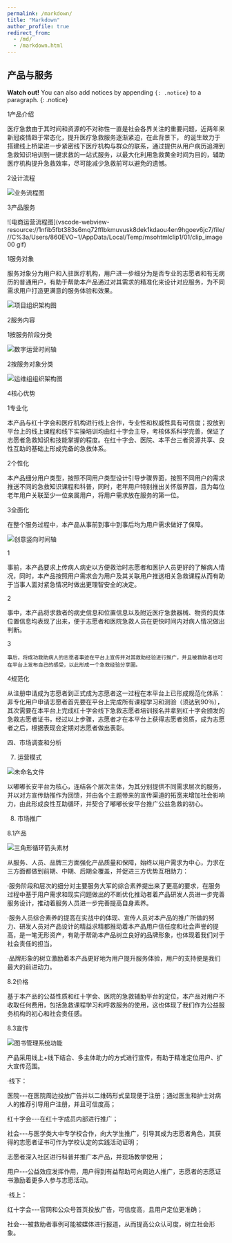 ```yaml
---
permalink: /markdown/
title: "Markdown"
author_profile: true
redirect_from: 
  - /md/
  - /markdown.html
---
```

## 产品与服务

**Watch out!** You can also add notices by appending `{: .notice}` to a paragraph.
{: .notice}


 1产品介绍

医疗急救由于其时间和资源的不对称性一直是社会各界关注的重要问题，近两年来新冠疫情趋于常态化，提升医疗急救服务逐渐紧迫，在此背景下，    的诞生致力于搭建线上桥梁进一步紧密线下医疗机构与群众的联系，通过提供从用户病历追溯到急救知识培训到一键求救的一站式服务，以最大化利用急救黄金时间为目的，辅助医疗机构提升急救效率，尽可能减少急救前可以避免的遗憾。

 2设计流程

![业务流程图](/images/product/1.png)

 3产品服务

![电商运营流程图](vscode-webview-resource://1nfib5fbt383s6mq72fflbkmuvusk8dek1kdaou4en9hgoev6jc7/file///C%3a/Users/860EVO~1/AppData/Local/Temp/msohtmlclip1/01/clip_image00 gif)

  1服务对象

服务对象分为用户和入驻医疗机构，用户进一步细分为是否专业的志愿者和有无病历的普通用户，有助于帮助本产品通过对其需求的精准化来设计对应服务，为不同需求用户打造更满意的服务体验和效果。

![项目组织架构图](/images/product/2.png)

  2服务内容

   1按服务阶段分类

![数字运营时间轴](/images/product/3.png)

   2按服务对象分类

![运维组组织架构图](/images/product/4.png)

 4核心优势

  1专业化

本产品与红十字会和医疗机构进行线上合作，专业性和权威性具有可信度；投放到平台上的线上课程和线下实操培训均由红十字会主导，考核体系科学完善，保证了志愿者急救知识和技能掌握的程度。在红十字会、医院、本平台三者资源共享、良性互助的基础上形成完备的急救体系。

  2个性化

本产品细分用户类型，按照不同用户类型设计引导步骤界面，按照不同用户的需求推送不同的急救知识课程和科普，同时，老年用户特别推出关怀版界面，且为每位老年用户关联至少一位亲属用户，将用户需求放在服务的第一位。

  3全面化

   在整个服务过程中，本产品从事前到事中到事后均为用户需求做好了保障。

![创意竖向时间轴](/images/product/5.png)

   1

事前，本产品要求上传病人病史以方便救治时志愿者和医护人员更好的了解病人情况，同时，本产品按照用户需求会为用户及其关联用户推送相关急救课程从而有助于当事人面对紧急情况时做出更理智安全的决定。

   2

事中，本产品将求救者的病史信息和位置信息以及附近医疗急救器械、物资的具体位置信息均表现了出来，便于志愿者和医院急救人员在更快时间内对病人情况做出判断。

   3

    事后，将成功救助病人的志愿者事迹在平台上宣传并对其救助经验进行推广，并且被救助者也可在平台上发布自己的感受，以此形成一个急救经验分享圈。

  4规范化

   从注册申请成为志愿者到正式成为志愿者这一过程在本平台上已形成规范化体系：非专化用户申请志愿者首先要在平台上完成所有课程学习和测验（须达到90％），其次需要在本平台上完成红十字会线下急救志愿者培训报名并拿到红十字会颁发的急救志愿者证书，经过以上步骤，志愿者才在本平台上获得志愿者资质，成为志愿者之后，根据表现会定期对志愿者做出表彰。

四、市场调查和分析

7. 运营模式

![未命名文件](/images/product/6.png)

以嘟嘟长安平台为核心，连结各个层次主体，为其分别提供不同需求层次的服务，并以对方宣传助推作为回馈，并由各个主题带来的宣传渠道的拓宽来增加社会影响力，由此形成良性互助循环，并契合了嘟嘟长安平台推广公益急救的初心。

8. 市场推广

8.1产品

![三角形循环箭头素材](/images/product/7.png)

从服务、人员、品牌三方面强化产品质量和保障，始终以用户需求为中心，力求在三方面都做到前期、中期、后期全覆盖，并促进三方优势互相助力：

·服务阶段和层次的细分对主要服务大军的综合素养提出来了更高的要求，在服务过程中基于用户需求和现实问题做出的不断优化推动者着产品研发人员进一步完善服务设计，推动着服务人员进一步完善提高自身素养。

·服务人员综合素养的提高在实战中的体现、宣传人员对本产品的推广所做的努力、研发人员对产品设计的精益求精都推动着本产品用户信任度和社会声誉的提高，是一笔无形资产，有助于帮助本产品树立良好的品牌形象，也体现着我们对于社会责任的担当。

·品牌形象的树立激励着本产品更好地为用户提升服务体验，用户的支持便是我们最大的前进动力。

8.2价格

基于本产品的公益性质和红十字会、医院的急救辅助平台的定位，本产品对用户不收取任何费用，包括急救课程学习和呼救服务的使用，这也体现了我们作为公益服务机构的初心和社会责任感。

8.3宣传

![图书管理系统功能](/images/product/8.png)

产品采用线上+线下结合、多主体助力的方式进行宣传，有助于精准定位用户、扩大宣传范围。

·线下：

医院---在医院周边投放广告并以二维码形式呈现便于注册；通过医生和护士对病人的推荐引导用户注册，并且可信度高；

红十字会---在红十字成员内部进行推广；

社会---与医学类大中专学校合作，向大学生推广，引导其成为志愿者角色，其获得的志愿者证书可作为学校认定的实践活动证明；

志愿者深入社区进行科普并推广本产品，并现场教学使用；

用户---公益效应发挥作用，用户得到有益帮助可向周边人推广，志愿者的志愿证书激励着更多人参与志愿活动。

·线上：

红十字会---官网和公众号首页投放广告，可信度高，且用户定位更准确；

社会---被救助者事例可能被媒体进行报道，从而提高公众认可度，树立社会形象。

